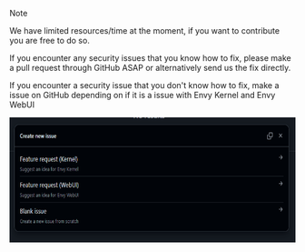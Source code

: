 > [!NOTE]
> We have limited resources/time at the moment, if you want to contribute you are free to do so.

If you encounter any security issues that you know how to fix, please make a pull request through GitHub ASAP or alternatively send us the fix directly.

If you encounter a security issue that you don't know how to fix, make a issue on GitHub depending on if it is a issue with Envy Kernel and Envy WebUI

<img src="Assets/readme/issue.png" height="220px" alt="A screenshot of GitHub Isuses, with the issue template open">